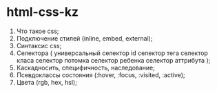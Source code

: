 # html-css-kz

1. Что такое css;
2. Подключение стилей (inline, embed, external);
3. Синтаксис css;
4. Селектора ( универсальный селектор id селектор тега селектор класа селектор потомка селектор
   ребенка селектор аттрибута );
5. Каскадносить, специфичность, наследование;
6. Псевдоклассы состояния (:hover, :focus, :visited, :active);
7. Цвета (rgb, hex, hsl);
